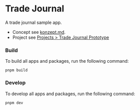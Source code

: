 # Trade Journal

A trade journal sample app.

- Concept see [konzept.md](./konzept.md).
- Project see [Projects > Trade Journal Prototype](https://github.com/users/johann-trade/projects/1)

### Build

To build all apps and packages, run the following command:

```
pnpm build
```

### Develop

To develop all apps and packages, run the following command:

```
pnpm dev
```

